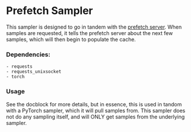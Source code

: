 # Prefetch Sampler

This sampler is designed to go in tandem with the [prefetch server](../prefetch-server/README.md). When samples are requested, it tells the prefetch server about the next few samples, which will then begin to populate the cache.

### Dependencies:
	- requests
	- requests_unixsocket
	- torch

### Usage
See the docblock for more details, but in essence, this is used in tandom with a PyTorch sampler, which it will pull samples from. This sampler does not do any sampling itself, and will ONLY get samples from the underlying sampler.
